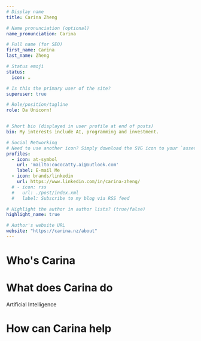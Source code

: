 ```yaml
---
# Display name
title: Carina Zheng

# Name pronunciation (optional)
name_pronunciation: Carina

# Full name (for SEO)
first_name: Carina
last_name: Zheng

# Status emoji
status:
  icon: ☕️

# Is this the primary user of the site?
superuser: true

# Role/position/tagline
role: Da Unicorn!


# Short bio (displayed in user profile at end of posts)
bio: My interests include AI, programming and investment.

# Social Networking
# Need to use another icon? Simply download the SVG icon to your `assets/media/icons/` folder.
profiles:
  - icon: at-symbol
    url: 'mailto:cococatty.ai@outlook.com'
    label: E-mail Me
  - icon: brands/linkedin
    url: https://www.linkedin.com/in/carina-zheng/
  # - icon: rss
  #   url: ./post/index.xml
  #   label: Subscribe to my blog via RSS feed

# Highlight the author in author lists? (true/false)
highlight_name: true

# Author's website URL
website: "https://carina.nz/about"
---
```


# Who's Carina

# What does Carina do
Artificial Intelligence

# How can Carina help
